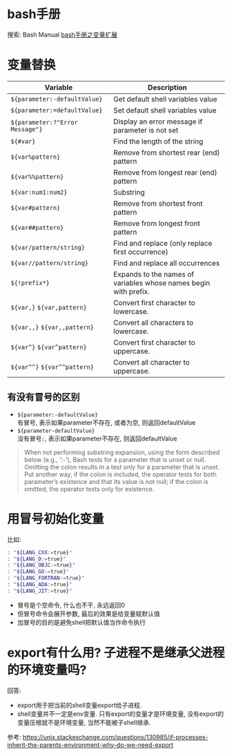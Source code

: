 # bash手册
搜索: Bash Manual
[bash手册之变量扩展](https://www.gnu.org/software/bash/manual/bash.html)

# 变量替换
| Variable| Description
|----|----
|`${parameter:-defaultValue}`|    Get default shell variables value
|`${parameter:=defaultValue}`|    Set default shell variables value
|`${parameter:?"Error Message"}`|    Display an error message if parameter is not set
|`${#var}`|    Find the length of the string
|`${var%pattern}`|    Remove from shortest rear (end) pattern
|`${var%%pattern}`|    Remove from longest rear (end) pattern
|`${var:num1:num2}`|    Substring
|`${var#pattern}`|    Remove from shortest front pattern
|`${var##pattern}`|    Remove from longest front pattern
|`${var/pattern/string}`|    Find and replace (only replace first occurrence)
|`${var//pattern/string}`|    Find and replace all occurrences
|`${!prefix*}`|    Expands to the names of variables whose names begin with prefix.
|`${var,}` `${var,pattern}`|    Convert first character to lowercase.
|`${var,,}` `${var,,pattern}`|    Convert all characters to lowercase.
|`${var^}` `${var^pattern}`|    Convert first character to uppercase.
|`${var^^}` `${var^^pattern}`|    Convert all character to uppercase.

## 有没有冒号的区别
* `${parameter:-defaultValue}`  
有冒号, 表示如果parameter不存在, 或者为空, 则返回defaultValue
* `${parameter-defaultValue}`  
没有冒号`:`, 表示如果parameter不存在, 则返回defaultValue

> When not performing substring expansion, using the form described below (e.g., ‘:-’), Bash tests for a parameter that is unset or null. Omitting the colon results in a test only for a parameter that is unset. Put another way, if the colon is included, the operator tests for both parameter’s existence and that its value is not null; if the colon is omitted, the operator tests only for existence.

# 用冒号初始化变量
比如:  
```sh
: "${LANG_CXX:=true}"
: "${LANG_D:=true}"
: "${LANG_OBJC:=true}"
: "${LANG_GO:=true}"
: "${LANG_FORTRAN:=true}"
: "${LANG_ADA:=true}"
: "${LANG_JIT:=true}"
```
* 冒号是个空命令, 什么也不干, 永远返回0
* 但冒号命令会展开参数, 最后的效果是给变量赋默认值
* 加冒号的目的是避免shell把默认值当作命令执行

# export有什么用? 子进程不是继承父进程的环境变量吗?
回答:
* export用于把当前的shell变量export给子进程.
* shell变量并不一定是env变量. 只有export的变量才是环境变量, 没有export的变量压根就不是环境变量, 当然不能被子shell继承.

参考: https://unix.stackexchange.com/questions/130985/if-processes-inherit-the-parents-environment-why-do-we-need-export


